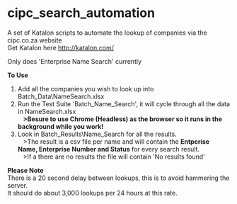 # cipc_search_automation
A set of Katalon scripts to automate the lookup of companies via the cipc.co.za website  
Get Katalon here http://katalon.com/

Only does 'Enterprise Name Search' currently

**To Use**
1) Add all the companies you wish to look up into Batch_Data\NameSearch.xlsx
2) Run the Test Suite 'Batch_Name_Search', it will cycle through all the data in NameSearch.xlsx  
&nbsp;&nbsp;&nbsp;**>Besure to use Chrome (Headless) as the browser so it runs in the background while you work!**
3) Look in Batch_Results\Name_Search for all the results.  
&nbsp;&nbsp;&nbsp;>The result is a csv file per name and will contain the **Entperise Name, Enterprise Number and Status** for every search result.  
&nbsp;&nbsp;&nbsp;>If a there are no results the file will contain 'No results found'

**Please Note**  
There is a 20 second delay between lookups, this is to avoid hammering the server.  
It should do about 3,000 lookups per 24 hours at this rate.
